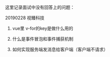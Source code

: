 这里记录面试中没有回答上的问题：

20190228 视臻科技
1. vue里 v-for的key是做什么用的

2. 什么是事件冒泡和事件捕获机制

3. 如何实现服务端发消息给客户端（客户端不请求）

